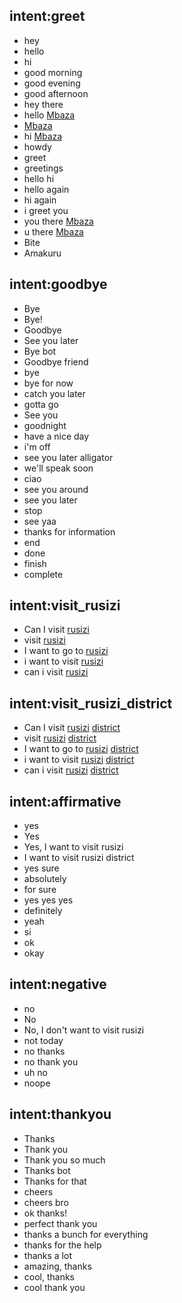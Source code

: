 ## intent:greet
- hey
- hello
- hi
- good morning
- good evening
- good afternoon
- hey there
- hello [Mbaza](name_bot)
- [Mbaza](name_bot)
- hi [Mbaza](name_bot)
- howdy
- greet
- greetings
- hello hi
- hello again
- hi again
- i greet you
- you there [Mbaza](name_bot)
- u there [Mbaza](name_bot)
- Bite
- Amakuru

## intent:goodbye
- Bye
- Bye!
- Goodbye
- See you later
- Bye bot
- Goodbye friend
- bye
- bye for now
- catch you later
- gotta go
- See you
- goodnight
- have a nice day
- i'm off
- see you later alligator
- we'll speak soon
- ciao
- see you around
- see you later
- stop
- see yaa
- thanks for information
- end
- done
- finish
- complete

## intent:visit_rusizi
- Can I visit [rusizi](particular_location)
- visit [rusizi](particular_location)
- I want to go to [rusizi](particular_location)
- i want to visit [rusizi](particular_location)
- can i visit [rusizi](particular_location)

## intent:visit_rusizi_district
- Can I visit [rusizi](particular_location)  [district](district_rusizi)
- visit [rusizi](particular_location) [district](district_rusizi)
- I want to go to [rusizi](particular_location) [district](district_rusizi)
- i want to visit [rusizi](particular_location) [district](district_rusizi)
- can i visit [rusizi](particular_location) [district](district_rusizi)

## intent:affirmative
- yes
- Yes
- Yes, I want to visit rusizi
- I want to visit rusizi district
- yes sure
- absolutely
- for sure
- yes yes yes
- definitely
- yeah
- si
- ok
- okay

## intent:negative
- no
- No
- No, I don't want to visit rusizi
- not today
- no thanks
- no thank you
- uh no
- noope

## intent:thankyou
- Thanks
- Thank you
- Thank you so much
- Thanks bot
- Thanks for that
- cheers
- cheers bro
- ok thanks!
- perfect thank you
- thanks a bunch for everything
- thanks for the help
- thanks a lot
- amazing, thanks
- cool, thanks
- cool thank you
